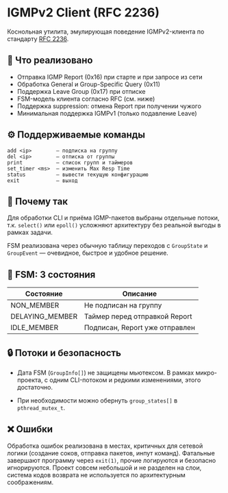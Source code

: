 # IGMPv2 Client (RFC 2236)

Коснольная утилита, эмулирующая поведение IGMPv2-клиента по стандарту [RFC 2236](https://tools.ietf.org/html/rfc2236).

## 📌 Что реализовано

- Отправка IGMP Report (0x16) при старте и при запросе из сети
- Обработка General и Group-Specific Query (0x11)
- Поддержка Leave Group (0x17) при отписке
- FSM-модель клиента согласно RFC (см. ниже)
- Поддержка suppression: отмена Report при получении чужого
- Минимальная поддержка IGMPv1 (только подавление Leave)

## ⚙️ Поддерживаемые команды
```
add <ip>        – подписка на группу
del <ip>        – отписка от группы
print           – список групп и таймеров
set_timer <ms>  – изменить Max Resp Time
status          – вывести текущую конфигурацию
exit            – выход
```

## 🧠 Почему так
Для обработки CLI и приёма IGMP-пакетов выбраны отдельные потоки, т.к. `select()` или `epoll()` усложняют архитектуру без реальной выгоды в рамках задачи.

FSM реализована через обычную таблицу переходов с `GroupState` и `GroupEvent` — очевидное, быстрое и удобное решение.

## 🔁 FSM: 3 состояния

| Состояние        | Описание                       |
| ---------------- | ------------------------------ |
| NON\_MEMBER      | Не подписан на группу          |
| DELAYING\_MEMBER | Таймер перед отправкой Report  |
| IDLE\_MEMBER     | Подписан, Report уже отправлен |

## 🔒 Потоки и безопасность

- Дата FSM (`GroupInfo[]`) не защищены мьютексом. В рамках микро-проекта, с одним CLI-потоком и редкими изменениями, этого достаточно.

- При необходимости можно обернуть `group_states[]` в `pthread_mutex_t`.

## ❌ Ошибки

Обработка ошибок реализована в местах, критичных для сетевой логики (создание соков, отправка пакетов, инпут команд). Фатальные завершают программу через `exit(1)`, прочие логируются и безопасно игнорируются. Проект совсем небольшой и не разделен на слои, система кодов возврата не используется по архитектурным соображениям.